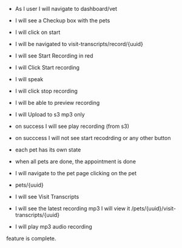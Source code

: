 
- As I user I will navigate to dashboard/vet
- I will see a Checkup box with the pets 
- I will click on start 
- I will be navigated to visit-transcripts/record/{uuid}
- I will see Start Recording in red
- I will Click Start recording
- I will speak
- I will click stop recording
- I will be able to preview recording
- I will Upload to s3 mp3 only
- on success I will see play recording (from s3)
- on succcess I will not see start recodrding or any other button
- each pet has its own state
- when all pets are done, the appointment is done

- I will navigate to the pet page clicking on the pet
- pets/{uuid}
- I will see Visit Transcripts
- I will see the latest recording mp3 I will view it /pets/{uuid}/visit-transcripts/{uuid}
- I will play mp3 audio recording

feature is complete.

